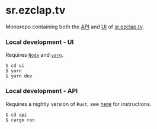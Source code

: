 # sr.ezclap.tv

Monorepo containing both the [API](./api) and [UI](./ui) of [sr.ezclap.tv](https://sr.ezclap.tv/).

### Local development - UI

Requires [`Node`](https://nodejs.org/) and [`yarn`](https://yarnpkg.com/).

```
$ cd ui
$ yarn
$ yarn dev
```

### Local development - API

Requires a nightly version of `Rust`, see [here](https://www.rust-lang.org/tools/install) for instructions.

```
$ cd api
$ cargo run
```
